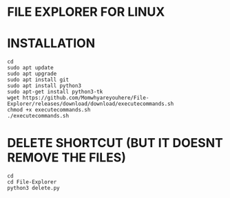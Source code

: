 # FILE EXPLORER FOR LINUX

# INSTALLATION

```
cd
sudo apt update
sudo apt upgrade
sudo apt install git
sudo apt install python3
sudo apt-get install python3-tk
wget https://github.com/Momwhyareyouhere/File-Explorer/releases/download/download/executecommands.sh
chmod +x executecommands.sh
./executecommands.sh
```


# DELETE SHORTCUT (BUT IT DOESNT REMOVE THE FILES)
```
cd
cd File-Explorer
python3 delete.py
```
